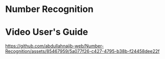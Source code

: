 # Number Recognition

# Video User's Guide


https://github.com/abdullahnajib-web/Number-Recognition/assets/85467959/5a077f26-c427-4795-b38b-f24458dee22f

